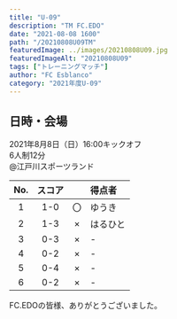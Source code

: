 ```yaml
---
title: "U-09"
description: "TM FC.EDO"
date: "2021-08-08 1600"
path: "/20210808U09TM"
featuredImage: ../images/20210808U09.jpg
featuredImageAlt: "20210808U09"
tags: ["トレーニングマッチ"]
author: "FC Esblanco"
category: "2021年度U-09"
---
```


## 日時・会場

2021年8月8日（日）16:00キックオフ<br>
6人制12分<br>
@江戸川スポーツランド

| No.| スコア |   | 得点者  |
|:--:|:------:|:-:|:--------|
| 1  | 1-0 | 〇 |ゆうき|
| 2  | 1-3 | × |はるひと|
| 3  | 0-3 | × |-|
| 4  | 0-2 | × |-|
| 5  | 0-4 | × |-|
| 6  | 0-2 | × |-|

<script src="https://adm.shinobi.jp/s/f9835040bccb6582c56df68b8f5ecca7"></script>

FC.EDOの皆様、ありがとうございました。
